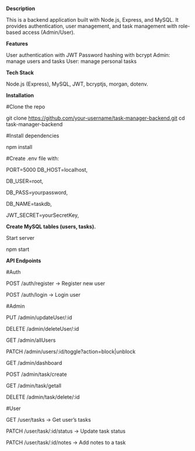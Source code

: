 **Description**

This is a backend application built with Node.js, Express, and MySQL.
It provides authentication, user management, and task management with role-based access (Admin/User).

**Features**

User authentication with JWT
Password hashing with bcrypt
Admin: manage users and tasks
User: manage personal tasks

**Tech Stack**

Node.js (Express), 
MySQL, 
JWT, 
bcryptjs, 
morgan, 
dotenv.

**Installation**

#Clone the repo

git clone https://github.com/your-username/task-manager-backend.git
cd task-manager-backend

#Install dependencies

npm install

#Create .env file with:

PORT=5000
DB_HOST=localhost, 

DB_USER=root, 

DB_PASS=yourpassword, 

DB_NAME=taskdb, 

JWT_SECRET=yourSecretKey, 

**Create MySQL tables (users, tasks).**

Start server

npm start




**API Endpoints**

#Auth

POST /auth/register → Register new user

POST /auth/login → Login user

#Admin

PUT /admin/updateUser/:id

DELETE /admin/deleteUser/:id

GET /admin/allUsers

PATCH /admin/users/:id/toggle?action=block|unblock

GET /admin/dashboard

POST /admin/task/create

GET /admin/task/getall

DELETE /admin/task/delete/:id

#User

GET /user/tasks → Get user’s tasks

PATCH /user/task/:id/status → Update task status

PATCH /user/task/:id/notes → Add notes to a task
